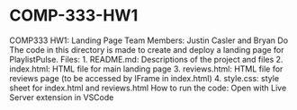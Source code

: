 # COMP-333-HW1
COMP333 HW1: Landing Page
Team Members: Justin Casler and Bryan Do
The code in this directory is made to create and deploy a landing page for PlaylistPulse.
Files:
    1. README.md: Descriptions of the project and files
    2. index.html: HTML file for main landing page
    3. reviews.html: HTML file for reviews page (to be accessed by IFrame in index.html)
    4. style.css: style sheet for index.html and reviews.html
How to run the code: Open with Live Server extension in VSCode
